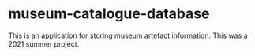 # museum-catalogue-database
This is an application for storing museum artefact information. 
This was a 2021 summer project.
